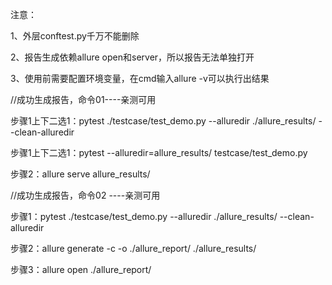 

注意：

1、外层conftest.py千万不能删除

2、报告生成依赖allure open和server，所以报告无法单独打开

3、使用前需要配置环境变量，在cmd输入allure -v可以执行出结果



//成功生成报告，命令01----亲测可用

步骤1上下二选1：pytest ./testcase/test_demo.py --alluredir ./allure_results/ --clean-alluredir

步骤1上下二选1：pytest --alluredir=allure_results/ testcase/test_demo.py

步骤2：allure serve allure_results/

//成功生成报告，命令02 ----亲测可用

步骤1：pytest ./testcase/test_demo.py --alluredir ./allure_results/ --clean-alluredir

步骤2：allure generate -c -o ./allure_report/ ./allure_results/

步骤3：allure open ./allure_report/





